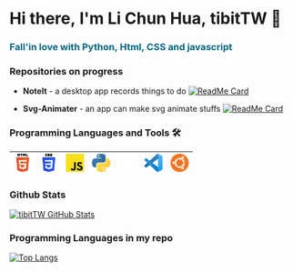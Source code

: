 <style>
:root {
    --main-color: #006683;
}
</style>

# Hi there, I'm Li Chun Hua, tibitTW 👋

<h3 style="color:var(--main-color)">Fall'in love with Python, Html, CSS and javascript</h3>

### Repositories on progress

- **NoteIt** - a desktop app records things to do
[![ReadMe Card](https://github-readme-stats.vercel.app/api/pin/?username=tibitTW&repo=NoteIt)](https://github.com/tibitTW/NoteIt)

- **Svg-Animater** - an app can make svg animate stuffs
[![ReadMe Card](https://github-readme-stats.vercel.app/api/pin/?username=tibitTW&repo=Svg-Animator)](https://github.com/tibitTW/Svg-Animator)

### Programming Languages  and Tools 🛠️

| [<img src="./images/html.png" alt="HTML" width="32">](https://www.w3.org//) | [<img src="./images/css.png" alt="CSS" width="32">](https://www.w3.org//) | [<img src="./images/js.png" alt="javascript" width="32">](https://www.ecma-international.org/) | [<img src="./images/python.png" alt="python" width="32">](https://www.python.org/) | [<img src="./images/blank.png" alt="" width="32">]()  | [<img src="./images/vscode.png" alt="CSS" width="32">](https://www.w3.org//) | [<img src="./images/ubuntu.png" alt="ubuntu" width="32">](https://ubuntu.com//)
|---|---|---|---|---|---|---



### Github Stats

[![tibitTW GitHub Stats](https://github-readme-stats.vercel.app/api?username=tibitTW&show_icons=true&custom_title=tibitTW&theme=vue&count_private=true)](https://github.com/tibitTW)

### Programming Languages in my repo
[![Top Langs](https://github-readme-stats.vercel.app/api/top-langs/?username=tibitTW)](https://github.com/tibitTW)